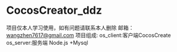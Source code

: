 # CocosCreator_ddz
项目仅本人学习使用，如有问题请联系本人删除 邮箱：wangzhen7617@gmail.com
项目组成: os_client:客户端CocosCreate  os_server:服务端 Node.js +Mysql
